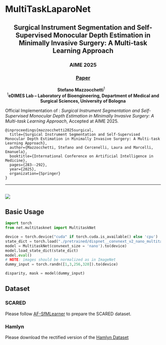 # MultiTaskLaparoNet
<p align="center">
  <h2 align="center">Surgical Instrument Segmentation and Self-Supervised Monocular Depth Estimation in Minimally Invasive Surgery: A Multi-task Learning Approach</h2>
  <h3 align="center">AIME 2025</h3>  
  <h3 align="center"><a href="https://link.springer.com/chapter/10.1007/978-3-031-95838-0_28">Paper</a></h3>
  <div align="center"></div>
  <p align="center">
    <a><strong>Stefano Mazzocchetti</strong></a><sup>1</sup>&nbsp;&nbsp;&nbsp;
    <br />
    <sup>1</sup><strong>eDIMES Lab – Laboratory of Bioengineering, Department of Medical and Surgical Sciences, University of Bologna</strong>    
  </p>
</p>


Official Implementation of :  _Surgical Instrument Segmentation and Self-Supervised Monocular Depth Estimation in Minimally Invasive Surgery: A Multi-task Learning Approach_,  Accepted at AIME 2025.
```
@inproceedings{mazzocchetti2025surgical,
  title={Surgical Instrument Segmentation and Self-Supervised Monocular Depth Estimation in Minimally Invasive Surgery: A Multi-task Learning Approach},
  author={Mazzocchetti, Stefano and Cercenelli, Laura and Marcelli, Emanuela},
  booktitle={International Conference on Artificial Intelligence in Medicine},
  pages={283--292},
  year={2025},
  organization={Springer}
}
```
---
![](https://github.com/smaz30/MultiTaskNet/blob/main/assets/asset_multitask.gif)
---
## Basic Usage
```python
import torch
from net.multitasknet import MultitaskNet

device = torch.device("cuda" if torch.cuda.is_available() else 'cpu')
state_dict = torch.load("./pretrained/dispnet__convnext_v2_nano_multitask_net.pth.tar")['state_dict']
model = MultitaskNet(convnext_size = 'nano').to(device)
model.load_state_dict(state_dict)
model.eval()
# NOTE: images should be normalized as in ImageNet
dummy_input = torch.randn([1,3,256,320]).to(device)

disparity, mask = model(dummy_input)
```

## Dataset

### SCARED
Please follow [AF-SfMLearner](https://github.com/ShuweiShao/AF-SfMLearner) to prepare the SCARED dataset.

### Hamlyn
Please download the rectified version of the [Hamlyn Dataset](https://github.com/UZ-SLAMLab/Endo-Depth-and-Motion)
